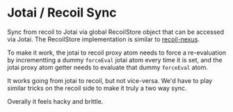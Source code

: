 # Jotai / Recoil Sync 

Sync from recoil to Jotai via global RecoilStore object that can be accessed via Jotai. The RecoilStore implementation is similar to [recoil-nexus](https://www.npmjs.com/package/recoil-nexus).

To make it work, the jotai to recoil proxy atom needs to force a re-evaluation by incrementting a dummy `forceEval` jotai atom every time it is set, and the jotai proxy atom getter needs to evaluate that dummy `forceEval` atom.

It works going from jotai to recoil, but not vice-versa. We'd have to play similar tricks on the recoil side to make it truly a two way sync.

Overally it feels hacky and brittle.


